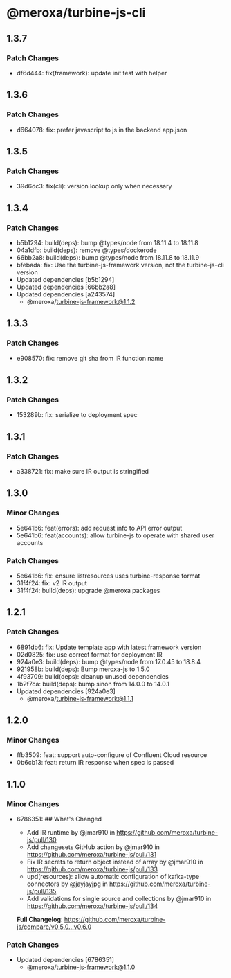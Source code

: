 # @meroxa/turbine-js-cli

## 1.3.7

### Patch Changes

- df6d444: fix(framework): update init test with helper

## 1.3.6

### Patch Changes

- d664078: fix: prefer javascript to js in the backend app.json

## 1.3.5

### Patch Changes

- 39d6dc3: fix(cli): version lookup only when necessary

## 1.3.4

### Patch Changes

- b5b1294: build(deps): bump @types/node from 18.11.4 to 18.11.8
- 04a1dfb: build(deps): remove @types/dockerode
- 66bb2a8: build(deps): bump @types/node from 18.11.8 to 18.11.9
- bfebada: fix: Use the turbine-js-framework version, not the turbine-js-cli version
- Updated dependencies [b5b1294]
- Updated dependencies [66bb2a8]
- Updated dependencies [a243574]
  - @meroxa/turbine-js-framework@1.1.2

## 1.3.3

### Patch Changes

- e908570: fix: remove git sha from IR function name

## 1.3.2

### Patch Changes

- 153289b: fix: serialize to deployment spec

## 1.3.1

### Patch Changes

- a338721: fix: make sure IR output is stringified

## 1.3.0

### Minor Changes

- 5e641b6: feat(errors): add request info to API error output
- 5e641b6: feat(accounts): allow turbine-js to operate with shared user accounts

### Patch Changes

- 5e641b6: fix: ensure listresources uses turbine-response format
- 31f4f24: fix: v2 IR output
- 31f4f24: build(deps): upgrade @meroxa packages

## 1.2.1

### Patch Changes

- 6891db6: fix: Update template app with latest framework version
- 02d0825: fix: use correct format for deployment IR
- 924a0e3: build(deps): bump @types/node from 17.0.45 to 18.8.4
- 921958b: build(deps): Bump meroxa-js to 1.5.0
- 4f93709: build(deps): cleanup unused dependencies
- 1b2f7ca: build(deps): bump sinon from 14.0.0 to 14.0.1
- Updated dependencies [924a0e3]
  - @meroxa/turbine-js-framework@1.1.1

## 1.2.0

### Minor Changes

- ffb3509: feat: support auto-configure of Confluent Cloud resource
- 0b6cb13: feat: return IR response when spec is passed

## 1.1.0

### Minor Changes

- 6786351: ## What's Changed

  - Add IR runtime by @jmar910 in https://github.com/meroxa/turbine-js/pull/130
  - Add changesets GitHub action by @jmar910 in https://github.com/meroxa/turbine-js/pull/131
  - Fix IR secrets to return object instead of array by @jmar910 in https://github.com/meroxa/turbine-js/pull/133
  - upd(resources): allow automatic configuration of kafka-type connectors by @jayjayjpg in https://github.com/meroxa/turbine-js/pull/135
  - Add validations for single source and collections by @jmar910 in https://github.com/meroxa/turbine-js/pull/134

  **Full Changelog**: https://github.com/meroxa/turbine-js/compare/v0.5.0...v0.6.0

### Patch Changes

- Updated dependencies [6786351]
  - @meroxa/turbine-js-framework@1.1.0
